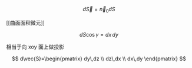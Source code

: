 ---
---

$$
d\vec{S}=\vec{n}_{0} dS
$$

[[曲面面积微元]]

$$
dS \cos\gamma=dx\,dy
$$

相当于向 xoy 面上做投影

$$
d\vec{S}=\begin{pmatrix}
dy\,dz \\
dz\,dx \\
dx\,dy
\end{pmatrix}
$$
